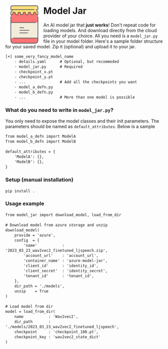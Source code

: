 <div class="container">
  <div class="row">
    <div class="col-sm">
        <img align="left" src="logo.png" height=120/>
    </div>
    <div class="col">
      <h1 align="justify">
        Model Jar
      </h1>
    </div>
  </div>
</div>

An AI model jar that __just works__! Don't repeat code for loading models. And download directly from the cloud provider of your choice. All you need is a `model_jar.py` file in your model folder. Here's a sample folder structure for your saved model. Zip it (optional) and upload it to your jar.

```
[+] some_very_fancy_model_name
    - details.yaml      # Optional, but recommeded
    - model_jar.py      # Required
    - checkpoint_x.pt
    - checkpoint_y.pt
    - ...               # Add all the checkpoints you want
    - model_a_defn.py
    - model_b_defn.py
    - ...               # More than one model is possible
```

### What do you need to write in `model_jar.py`?
You only need to expose the model classes and their init parameters. The parameters should be named as `default_attributes`. Below is a sample 

```
from model_a_defn import ModelA
from model_b_defn import ModelB

default_attributes = {
    'ModelA': {},
    'ModelB': {},
}
```

### Setup (manual installation)
```
pip install .
```

### Usage example 

```
from model_jar import download_model, load_from_dir

# Download model from azure storage and unzip
download_model(
    provide = 'azure',
    config  = {
        'name'           : '2023_03_23_wav2vec2_finetuned_ljspeech.zip',
        'account_url'    : 'account_url',
        'container_name' : 'azure-model-jar',
        'client_id'      : 'identity_id',
        'client_secret'  : 'identity_secret',
        'tenant_id'      : 'tenant_id',
    },
    dir_path = './models',
    unzip    = True
)

# Load model from dir
model = load_from_dir(
    name           : 'Wav2vec2',
    dir_path       : './models/2023_03_23_wav2vec2_finetuned_ljspeech',
    checkpoint     : 'checkpoint_100.pt',
    checkpoint_key : 'wav2vec2_state_dict'
)
```

